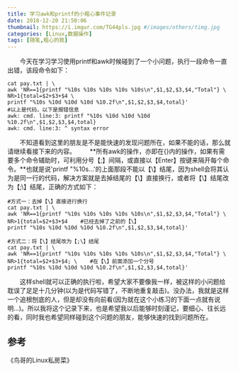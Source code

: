 ```yaml
---
title: 学习awk和printf的小粗心事件记录
date: 2018-12-20 21:50:06
thumbnail: https://i.imgur.com/TG44pls.jpg #/images/others/timg.jpg
categories: [Linux,数据操作]
tags: [随笔,粗心的我]
---
```


&emsp;&emsp;今天在学习学习使用printf和awk时候碰到了一个小问题，执行一段命令一直出错，该段命令如下：
```
cat pay.txt | \ 
awk 'NR==1{printf "%10s %10s %10s %10s %10s\n",$1,$2,$3,$4,"Total"} \
NR>1{total=$2+$3+$4 \
printf "%10s %10d %10d %10d %10.2f\n",$1,$2,$3,$4,total}'
#以上是代码，以下是报错信息
awk: cmd. line:3: printf "%10s %10d %10d %10d %10.2f\n",$1,$2,$3,$4,total}
awk: cmd. line:3: ^ syntax error
```
&emsp;&emsp;不知道看到这里的朋友是不是能快速的发现问题所在，如果不能的话，那么就请继续看接下来的内容。<!-- more -->
&emsp;&emsp;**所有awk的操作，亦即在{}内的操作，如果有需要多个命令辅助时，可利用分号【;】间隔，或直接以【Enter】按键来隔开每个命令。**也就是说'printf "%10s...'的上面那段不能以【\】结尾，因为shell会将其认为是同一行的代码，解决方案就是去掉结尾的【\】直接换行，或者将【\】结尾改为【;\】结尾，正确的方式如下：
```
#方式一：去掉【\】直接进行换行
cat pay.txt | \ 
awk 'NR==1{printf "%10s %10s %10s %10s %10s\n",$1,$2,$3,$4,"Total"} \
NR>1{total=$2+$3+$4    #已经去掉了之前的【\】
printf "%10s %10d %10d %10d %10.2f\n",$1,$2,$3,$4,total}'

#方式二：将【\】结尾改为【;\】结尾
cat pay.txt | \ 
awk 'NR==1{printf "%10s %10s %10s %10s %10s\n",$1,$2,$3,$4,"Total"} \
NR>1{total=$2+$3+$4; \    #在【\】前面添加一个分号
printf "%10s %10d %10d %10d %10.2f\n",$1,$2,$3,$4,total}'
```
&emsp;&emsp;这样shell就可以正确的执行啦，希望大家不要像我一样，被这样的小问题给耽误了足足十几分钟(以为是代码写错了，不断地重复敲击)。没办法，我就是这样一个追根刨底的人，但是却没有向前看(因为就在这个小练习的下面一点就有说明...)。所以我将这个记录下来，也是希望我以后能够时刻谨记，要细心、往长远的看，同时我也希望同样碰到这个问题的朋友，能够快速的找到问题所在。

## 参考 #
《鸟哥的Linux私房菜》
